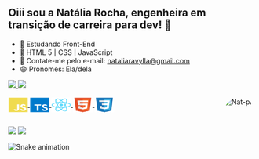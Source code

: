 ## Oiii sou a Natália Rocha, engenheira em transição de carreira para dev!  👋

- 🔭 Estudando Front-End
- 🌱 HTML 5 | CSS | JavaScript
- 💬 Contate-me pelo e-mail: nataliaravylla@gmail.com
- 😄 Pronomes: Ela/dela



<div align="display: center">
  <a href="https://github.com/nataliarcr">
  <img width="43%" src="https://github-readme-stats.vercel.app/api?username=nataliarcr&show_icons=true&theme=dracula&include_all_commits=true&count_private=true"/>
  <img width="51%" src="https://github-readme-stats.vercel.app/api/top-langs/?username=nataliarcr&layout=compact&langs_count=7&theme=dracula"/>
</div>
<div style="display: block-inline"><br>
  <img align="center" alt="Rafa-Js" height="30" width="40" src="https://raw.githubusercontent.com/devicons/devicon/master/icons/javascript/javascript-plain.svg">
  <img align="center" alt="Rafa-Ts" height="30" width="40" src="https://raw.githubusercontent.com/devicons/devicon/master/icons/typescript/typescript-plain.svg">
  <img align="center" alt="Rafa-React" height="30" width="40" src="https://raw.githubusercontent.com/devicons/devicon/master/icons/react/react-original.svg">
  <img align="center" alt="Rafa-HTML" height="30" width="40" src="https://raw.githubusercontent.com/devicons/devicon/master/icons/html5/html5-original.svg">
  <img align="center" alt="Rafa-CSS" height="30" width="40" src="https://raw.githubusercontent.com/devicons/devicon/master/icons/css3/css3-original.svg">
  <img align="right" alt="Nat-pic" height="150" style="border-radius:50px;" src="https://user-images.githubusercontent.com/107571160/209877511-0b7372e3-6430-4132-bb76-5c776b47bddd.png">
</div>



  ##
 
<div> 
  <a href = "mailto:nataliaravylla@gmail.com"><img src="https://img.shields.io/badge/-Gmail-%23333?style=for-the-badge&logo=gmail&logoColor=white" target="_blank"></a>
  <a href="https://www.linkedin.com/in/nataliaravylla/" target="_blank"><img src="https://img.shields.io/badge/-LinkedIn-%230077B5?style=for-the-badge&logo=linkedin&logoColor=white" target="_blank"></a> 
 
  ![Snake animation](https://github.com/nataliarcr/nataliarcr/blob/output/github-contribution-grid-snake.svg)
 
</div>
